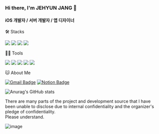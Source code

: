 ### Hi there, I'm JEHYUN JANG 👋
#### iOS 개발자 / 서버 개발자 / 앱 디자이너

🛠️ Stacks

<img src="https://img.shields.io/badge/Swift-F05138?style=flat-square&logo=Swift&logoColor=white"/>  <img src="https://img.shields.io/badge/JavaScript-F7DF1E?style=flat-square&logo=JavaScript&logoColor=white"/>  <img src="https://img.shields.io/badge/Python-3766AB?style=flat-square&logo=Python&logoColor=white"/>  <img src="https://img.shields.io/badge/Firebase-DD2C00?style=flat-square&logo=Firebase&logoColor=white"/>

💪🏼 Tools 

<img src="https://img.shields.io/badge/Xcode-147EFB?style=flat-square&logo=Xcode&logoColor=white"/> <img src="https://img.shields.io/badge/Visual Studio Code-007ACC?style=flat-square&logo=Visual Studio Code&logoColor=white"/> <img src="https://img.shields.io/badge/GitHub-181717?style=flat-square&logo=GitHub&logoColor=white"/> <img src="https://img.shields.io/badge/Figma-F24E1E?style=flat-square&logo=figma&logoColor=white"/> <img src="https://img.shields.io/badge/AdobePhotoshop-31A8FF?style=flat-square&logo=adobephotoshop&logoColor=white"/>


🐱 About Me

[![Gmail Badge](https://img.shields.io/badge/Gmail-d14836?style=flat-square&logo=Gmail&logoColor=white&link=mailto:devjang.001@gmail.com)](devjang.001@gmail.com)
  [![Notion Badge](https://img.shields.io/badge/Notion-000000?style=flat-square&logo=Notion&logoColor=white&link=https://erratic-belt-270.notion.site/c072b1a860554535ada55e8818ea437b)](https://erratic-belt-270.notion.site/c072b1a860554535ada55e8818ea437b)

![Anurag's GitHub stats](https://github-readme-stats.vercel.app/api?username=JangGa-ne&show_icons=true&theme=radical)

There are many parts of the project and development source that I have been unable to disclose due to internal confidentiality and the organizer's pledge of confidentiality.  
Please understand.

![image](https://github.com/user-attachments/assets/3f00058c-3044-471d-a3ba-5418a86330ce)
